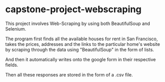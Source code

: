 # capstone-project-webscraping

This project involves Web-Scraping by using both BeautifulSoup and Selenium.

The program first finds all the available houses for rent in San Francisco, takes the prices, addresses and the links to the particular home's website by scraping through the data using "BeautifulSoup" in the form of lists.

And then it automatically writes onto the google form in their respective fields.

Then all these responses are stored in the form of a .csv file.
